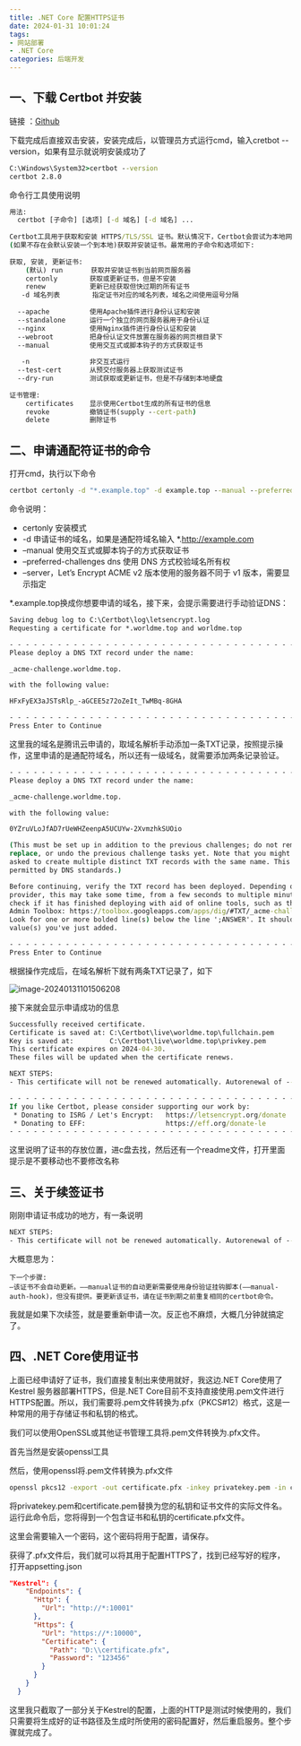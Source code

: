```yaml
---
title: .NET Core 配置HTTPS证书
date: 2024-01-31 10:01:24
tags: 
- 网站部署
- .NET Core
categories: 后端开发
---
```




## 一、下载 Certbot 并安装

链接 ：[Github](https://link.zhihu.com/?target=https%3A//github.com/certbot/certbot/releases/latest/download/certbot-beta-installer-win_amd64_signed.exe)

下载完成后直接双击安装，安装完成后，以管理员方式运行cmd，输入cretbot --version，如果有显示就说明安装成功了

```cmd
C:\Windows\System32>certbot --version
certbot 2.8.0
```

命令行工具使用说明

```cmd
用法:
  certbot [子命令] [选项] [-d 域名] [-d 域名] ...
​
Certbot工具用于获取和安装 HTTPS/TLS/SSL 证书。默认情况下，Certbot会尝试为本地网页服务器
(如果不存在会默认安装一个到本地)获取并安装证书。最常用的子命令和选项如下:
​
获取, 安装, 更新证书:
    (默认) run       获取并安装证书到当前网页服务器
    certonly        获取或更新证书，但是不安装
    renew           更新已经获取但快过期的所有证书
   -d 域名列表        指定证书对应的域名列表，域名之间使用逗号分隔
​
  --apache          使用Apache插件进行身份认证和安装
  --standalone      运行一个独立的网页服务器用于身份认证
  --nginx           使用Nginx插件进行身份认证和安装
  --webroot         把身份认证文件放置在服务器的网页根目录下
  --manual          使用交互式或脚本钩子的方式获取证书
​
   -n               非交互式运行
  --test-cert       从预交付服务器上获取测试证书
  --dry-run         测试获取或更新证书，但是不存储到本地硬盘
​
证书管理:
    certificates    显示使用Certbot生成的所有证书的信息
    revoke          撤销证书(supply --cert-path)
    delete          删除证书
```

## 二、申请通配符证书的命令

打开cmd，执行以下命令

```cmd
certbot certonly -d "*.example.top" -d example.top --manual --preferred-challenges dns-01 --server https://acme-v02.api.letsencrypt.org/directory
```

命令说明：

- certonly 安装模式
- -d 申请证书的域名，如果是通配符域名输入 *.http://example.com
- –manual 使用交互式或脚本钩子的方式获取证书
- –preferred-challenges dns 使用 DNS 方式校验域名所有权
- –server，Let’s Encrypt ACME v2 版本使用的服务器不同于 v1 版本，需要显示指定

*.example.top换成你想要申请的域名，接下来，会提示需要进行手动验证DNS：

```cmd
Saving debug log to C:\Certbot\log\letsencrypt.log
Requesting a certificate for *.worldme.top and worldme.top

- - - - - - - - - - - - - - - - - - - - - - - - - - - - - - - - - - - - - - - -
Please deploy a DNS TXT record under the name:

_acme-challenge.worldme.top.

with the following value:

HFxFyEX3aJSTsRlp_-aGCEE5z72oZeIt_TwMBq-8GHA

- - - - - - - - - - - - - - - - - - - - - - - - - - - - - - - - - - - - - - - -
Press Enter to Continue
```

这里我的域名是腾讯云申请的，取域名解析手动添加一条TXT记录，按照提示操作，这里申请的是通配符域名，所以还有一级域名，就需要添加两条记录验证。

```cmd
- - - - - - - - - - - - - - - - - - - - - - - - - - - - - - - - - - - - - - - -
Please deploy a DNS TXT record under the name:

_acme-challenge.worldme.top.

with the following value:

0YZruVLoJfAD7rUeWHZeenpA5UCUYw-2XvmzhkSUOio

(This must be set up in addition to the previous challenges; do not remove,
replace, or undo the previous challenge tasks yet. Note that you might be
asked to create multiple distinct TXT records with the same name. This is
permitted by DNS standards.)

Before continuing, verify the TXT record has been deployed. Depending on the DNS
provider, this may take some time, from a few seconds to multiple minutes. You can
check if it has finished deploying with aid of online tools, such as the Google
Admin Toolbox: https://toolbox.googleapps.com/apps/dig/#TXT/_acme-challenge.worldme.top.
Look for one or more bolded line(s) below the line ';ANSWER'. It should show the
value(s) you've just added.

- - - - - - - - - - - - - - - - - - - - - - - - - - - - - - - - - - - - - - - -
Press Enter to Continue
```

根据操作完成后，在域名解析下就有两条TXT记录了，如下

![image-20240131101506208](/images/image-20240131101506208.png)

接下来就会显示申请成功的信息

```cmd
Successfully received certificate.
Certificate is saved at: C:\Certbot\live\worldme.top\fullchain.pem
Key is saved at:         C:\Certbot\live\worldme.top\privkey.pem
This certificate expires on 2024-04-30.
These files will be updated when the certificate renews.

NEXT STEPS:
- This certificate will not be renewed automatically. Autorenewal of --manual certificates requires the use of an authentication hook script (--manual-auth-hook) but one was not provided. To renew this certificate, repeat this same certbot command before the certificate's expiry date.

- - - - - - - - - - - - - - - - - - - - - - - - - - - - - - - - - - - - - - - -
If you like Certbot, please consider supporting our work by:
 * Donating to ISRG / Let's Encrypt:   https://letsencrypt.org/donate
 * Donating to EFF:                    https://eff.org/donate-le
- - - - - - - - - - - - - - - - - - - - - - - - - - - - - - - - - - - - - - - -
```

这里说明了证书的存放位置，进c盘去找，然后还有一个readme文件，打开里面提示是不要移动也不要修改名称

## 三、关于续签证书

刚刚申请证书成功的地方，有一条说明

```cmd
NEXT STEPS:
- This certificate will not be renewed automatically. Autorenewal of --manual certificates requires the use of an authentication hook script (--manual-auth-hook) but one was not provided. To renew this certificate, repeat this same certbot command before the certificate's expiry date.
```

大概意思为：

```text
下一个步骤:
—该证书不会自动更新。——manual证书的自动更新需要使用身份验证挂钩脚本(——manual-auth-hook)，但没有提供。要更新该证书，请在证书到期之前重复相同的certbot命令。
```

我就是如果下次续签，就是要重新申请一次。反正也不麻烦，大概几分钟就搞定了。

## 四、.NET Core使用证书

上面已经申请好了证书，我们直接复制出来使用就好，我这边.NET Core使用了Kestrel 服务器部署HTTPS，但是.NET Core目前不支持直接使用.pem文件进行HTTPS配置。所以，我们需要将.pem文件转换为.pfx（PKCS#12）格式，这是一种常用的用于存储证书和私钥的格式。

我们可以使用OpenSSL或其他证书管理工具将.pem文件转换为.pfx文件。

首先当然是安装openssl工具



然后，使用openssl将.pem文件转换为.pfx文件

```cmd
openssl pkcs12 -export -out certificate.pfx -inkey privatekey.pem -in certificate.pem
```

将privatekey.pem和certificate.pem替换为您的私钥和证书文件的实际文件名。运行此命令后，您将得到一个包含证书和私钥的certificate.pfx文件。

这里会需要输入一个密码，这个密码将用于配置，请保存。

获得了.pfx文件后，我们就可以将其用于配置HTTPS了，找到已经写好的程序，打开appsetting.json

```json
"Kestrel": {
    "Endpoints": {
      "Http": {
        "Url": "http://*:10001"
      },
	  "Https": {
        "Url": "https://*:10000",
		"Certificate": {
		  "Path": "D:\\certificate.pfx",
		  "Password": "123456"
		}
      }
    }
  }
```

这里我只截取了一部分关于Kestrel的配置，上面的HTTP是测试时候使用的，我们只需要将生成好的证书路径及生成时所使用的密码配置好，然后重启服务。整个步骤就完成了。
